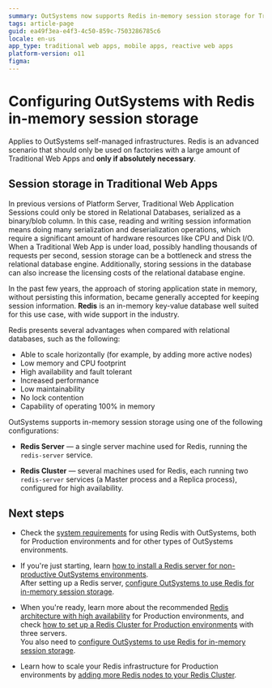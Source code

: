 ```yaml
---
summary: OutSystems now supports Redis in-memory session storage for Traditional Web Apps with advantages like increased performance, scalability and fault tolerance.
tags: article-page
guid: ea49f3ea-e4f3-4c50-859c-7503286785c6
locale: en-us
app_type: traditional web apps, mobile apps, reactive web apps
platform-version: o11
figma:
---
```


# Configuring OutSystems with Redis in-memory session storage

<div class="info" markdown="1">

Applies to OutSystems self-managed infrastructures. 
Redis is an advanced scenario that should only be used on factories with a large amount of Traditional Web Apps and **only if absolutely necessary**.
</div>

## Session storage in Traditional Web Apps

In previous versions of Platform Server, Traditional Web Application Sessions could only be stored in Relational Databases, serialized as a binary/blob column. In this case, reading and writing session information means doing many serialization and deserialization operations, which require a significant amount of hardware resources like CPU and Disk I/O. When a Traditional Web App is under load, possibly handling thousands of requests per second, session storage can be a bottleneck and stress the relational database engine. Additionally, storing sessions in the database can also increase the licensing costs of the relational database engine.

In the past few years, the approach of storing application state in memory, without persisting this information, became generally accepted for keeping session information. **Redis** is an in-memory key-value database well suited for this use case, with wide support in the industry.

Redis presents several advantages when compared with relational databases, such as the following:

* Able to scale horizontally (for example, by adding more active nodes)
* Low memory and CPU footprint
* High availability and fault tolerant
* Increased performance
* Low maintainability
* No lock contention
* Capability of operating 100% in memory

OutSystems supports in-memory session storage using one of the following configurations:

* **Redis Server** — a single server machine used for Redis, running the `redis-server` service.

* **Redis Cluster** — several machines used for Redis, each running two `redis-server` services (a Master process and a Replica process), configured for high availability.

## Next steps

* Check the [system requirements](requirements.md) for using Redis with OutSystems, both for Production environments and for other types of OutSystems environments.

* If you're just starting, learn [how to install a Redis server for non-productive OutSystems environments](setup-non-prod.md).  
    After setting up a Redis server, [configure OutSystems to use Redis for in-memory session storage](setup-platform-server-redis.md).

* When you're ready, learn more about the recommended [Redis architecture with high availability](architecture-high-availability.md) for Production environments, and check [how to set up a Redis Cluster for Production environments](setup-prod.md) with three servers.  
    You also need to [configure OutSystems to use Redis for in-memory session storage](setup-platform-server-redis.md).

* Learn how to scale your Redis infrastructure for Production environments by [adding more Redis nodes to your Redis Cluster](cluster-add-nodes.md).

